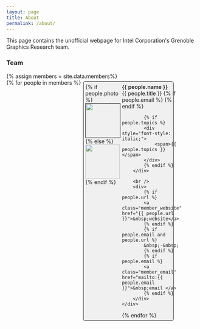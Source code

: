 ```yaml
---
layout: page
title: About
permalink: /about/
---
```


This page contains the unofficial webpage for Intel Corporation's Grenoble Graphics Research team.

<h3>Team</h3>
{% assign members = site.data.members%}
<div style="display:flex; width:100%; flex-wrap:wrap">
{% for people in members %}
<div style="display:flex; width:45%; max-width: 45%; margin:1% 1% 1% 1%; border: 1px solid black; padding:1%; border-radius: 5px; background-color: rgb(240,240,240); box-shadow: 0 3px 8px 0 rgba(0,0,0,0.03);">
    <div class="people-picture" style="margin-right:2%">
        {% if people.photo %}
        <img width="92px" height="92px" style="max-width:none; width:90px; height:90px; overflow: hidden; border: solid 1px black;" src="{{ people.photo | prepend: site.baseurl }}" />
        {% else %}
        <img width="92px" height="92px" style="max-width:none; width:90px; height:90px; overflow: hidden;" src="{{ site.baseurl }}/images/people/default.svg" />
        {% endif %}
    </div>
    <div style="display:flex; flex-direction:column; justify-content:space-between;" class="people-infos">
        <div>
            <div>
                <span style="font-weight: 600;">
                {{ people.name }}
                </span><br />
                <span>
                {{ people.title }}
                </span>
                {% if people.email %}
                {% endif %}
            </div>

            {% if people.topics %}
            <div style="font-style: italic;">
                <span>{{ people.topics }}</span>
            </div>
            {% endif %}
        </div>

        <br />
        <div>
            {% if people.url %}
            <a class="member_website" href="{{ people.url }}">&nbsp;website</a>
            {% endif %}
            {% if people.email and people.url %}
            &nbsp;-&nbsp;
            {% endif %}
            {% if people.email %}
            <a class="member_email" href="mailto:{{ people.email }}">&nbsp;email </a>
            {% endif %}
        </div>
    </div>
</div>
{% endfor %}
</div>